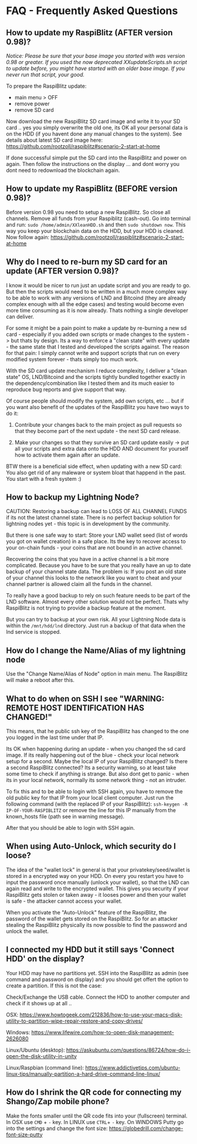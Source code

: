 # FAQ - Frequently Asked Questions

## How to update my RaspiBlitz (AFTER version 0.98)?

*Notice: Please be sure that your base image you started with was version 0.98 or greater. If you used the now deprecated XXupdateScripts.sh script to update before, you might have started with an older base image. If you never run that script, your good.*

To prepare the RaspiBlitz update:

- main menu > OFF
- remove power
- remove SD card

Now download the new RaspiBlitz SD card image and write it to your SD card .. yes you simply overwrite the old one, its OK all your personal data is on the HDD (if you havent done any manual changes to the system). See details about latest SD card image here: https://github.com/rootzoll/raspiblitz#scenario-2-start-at-home

If done successful simple put the SD card into the RaspiBlitz and power on again. Then follow the instructions on the display ... and dont worry you dont need to redownload the blockchain again.

## How to update my RaspiBlitz (BEFORE version 0.98)?

Before version 0.98 you need to setup a new RaspiBlitz. So close all channels. Remove all funds from your Raspiblitz (cash-out). Go into terminal and run: `sudo /home/admin/XXleanHDD.sh` and then `sudo shutdown now`. This way you keep your blockchain data on the HDD, but your HDD is cleaned. Now follow again: https://github.com/rootzoll/raspiblitz#scenario-2-start-at-home

## Why do I need to re-burn my SD card for an update (AFTER version 0.98)? 

I know it would be nicer to run just an update script and you are ready to go. But then the scripts would need to be written in a much more complex way to be able to work with any versions of LND and Bitcoind (they are already complex enough with all the edge cases) and testing would become even more time consuming as it is now already. Thats nothing a single developer can deliver. 

For some it might be a pain point to make a update by re-burning a new sd card - especially if you added own scripts or made changes to the system -> but thats by design. Its a way to enforce a "clean state" with every update - the same state that I tested and developed the scripts against. The reason for that pain: I simply cannot write and support scripts that run on every modified system forever - thats simply too much work.

With the SD card update mechanism I reduce complexity, I deliver a "clean state" OS, LND/Bitcoind and the scripts tightly bundled together exactly in the dependency/combination like I tested them and its much easier to reproduce bug reports and give support that way.

Of course people should modify the system, add own scripts, etc ... but if you want also benefit of the updates of the RaspiBlitz you have two ways to do it:

1. Contribute your changes back to the main project as pull requests so that they become part of the next update - the next SD card release.

2. Make your changes so that they survive an SD card update easily -> put all your scripts and extra data onto the HDD AND document for yourself how to activate them again after an update. 

BTW there is a beneficial side effect, when updating with a new SD card: You also get rid of any maleware or system bloat that happend in the past. You start with a fresh system :)

## How to backup my Lightning Node?

CAUTION:  Restoring a backup can lead to LOSS OF ALL CHANNEL FUNDS if its not the latest channel state. There is no perfect backup solution for lightning nodes yet - this topic is in development by the community.

But there is one safe way to start: Store your LND wallet seed (list of words you got on wallet creation) in a safe place. Its the key to recover access to your on-chain funds - your coins that are not bound in an active channel.

Recovering the coins that you have in a active channel is a bit more complicated. Because you have to be sure that you really have an up to date backup of your channel state data. The problem is: If you post an old state of your channel this looks to the network like you want to cheat and your channel partner is allowed claim all the funds in the channel.

To really have a good backup to rely on such feature needs to be part of the LND software. Almost every other solution would not be perfect. Thats why RaspiBlitz is not trying to provide a backup feature at the moment.

But you can try to backup at your own risk. All your Lightning Node data is within the `/mnt/hdd/lnd` directory. Just run a backup of that data when the lnd service is stopped.


## How do I change the Name/Alias of my lightning node

Use the "Change Name/Alias of Node" option in main menu. The RaspiBlitz will make a reboot after this.

## What to do when on SSH I see "WARNING: REMOTE HOST IDENTIFICATION HAS CHANGED!"

This means, that he public ssh key of the RaspiBlitz has changed to the one you logged in the last time under that IP.

Its OK when happening during an update - when you changed the sd card image. If its really happening out of the blue - check your local network setup for a second. Maybe the local IP of your RaspiBlitz changed? Is there a second RaspiBlitz connected? Its a security warning, so at least take some time to check if anything is strange. But also dont get to panic - when its in your local network, normally its some network thing - not an intruder.

To fix this and to be able to login with SSH again, you have to remove the old public key for that IP from your local client computer. Just run the following command (with the replaced IP of your RaspiBlitz): `ssh-keygen -R IP-OF-YOUR-RASPIBLITZ` or remove the line for this IP manually from the known_hosts file (path see in warning message).

After that you should be able to login with SSH again.

## When using Auto-Unlock, which security do I loose?

The idea of the "wallet lock" in general is that your privatekey/seed/wallet is stored in a encrypted way on your HDD. On every you restart you have to input the password once manually (unlock your wallet), so that the LND can again read and write to the encrypted wallet. This gives you security if your RaspiBlitz gets stolen or taken away - it looses power and then your wallet is safe - the attacker cannot access your wallet. 

When you activate the "Auto-Unlock" feature of the RaspiBlitz, the password of the wallet gets stored on the RaspiBlitz. So for an attacker stealing the RaspiBlitz physically its now possible to find the password and unlock the wallet.

## I connected my HDD but it still says 'Connect HDD' on the display?

Your HDD may have no partitions yet. SSH into the RaspiBlitz as admin (see command and password on display) and you should get offert the option to create a partition. If this is not the case:

Check/Exchange the USB cable. Connect the HDD to another computer and check if it shows up at all .. 

OSX: https://www.howtogeek.com/212836/how-to-use-your-macs-disk-utility-to-partition-wipe-repair-restore-and-copy-drives/

Windows:
https://www.lifewire.com/how-to-open-disk-management-2626080

Linux/Ubuntu (desktop):
https://askubuntu.com/questions/86724/how-do-i-open-the-disk-utility-in-unity

Linux/Raspbian (command line):
https://www.addictivetips.com/ubuntu-linux-tips/manually-partition-a-hard-drive-command-line-linux/

## How do I shrink the QR code for connecting my Shango/Zap mobile phone?

Make the fonts smaller until the QR code fits into your (fullscreen) terminal. In OSX use `CMD` + `-` key. In LINUX use `CTRL`+ `-` key. On WINDOWS Putty go into the settings and change the font size: https://globedrill.com/change-font-size-putty